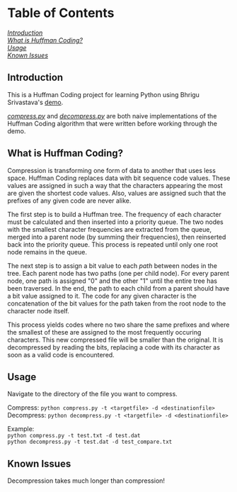 # Table of Contents

[*Introduction*](#introduction)  
[*What is Huffman Coding?*](#what-is-huffman-coding?)  
[*Usage*](#usage)  
[*Known Issues*](#known-issues)

## Introduction

This is a Huffman Coding project for learning Python using Bhrigu Srivastava's [demo](https://github.com/bhrigu123/huffman-coding). 

[*compress.py*](https://github.com/ConnerHolden/huffman-coding/blob/master/compress.py) and [*decompress.py*](https://github.com/ConnerHolden/huffman-coding/blob/master/decompress.py) are both naive implementations of the Huffman Coding algorithm that were written before working through the demo.

## What is Huffman Coding?

Compression is transforming one form of data to another that uses less space. Huffman Coding replaces data with bit sequence code values. These values are assigned in such a way that the characters appearing the most are given the shortest code values. Also, values are assigned such that the prefixes of any given code are never alike.

The first step is to build a Huffman tree. The frequency of each character must be calculated and then inserted into a priority queue. The two nodes with the smallest character frequencies are extracted from the queue, merged into a parent node (by summing their frequencies), then reinserted back into the priority queue. This process is repeated until only one root node remains in the queue.

The next step is to assign a bit value to each *path* between nodes in the tree. Each parent node has two paths (one per child node). For every parent node, one path is assigned "0" and the other "1" until the entire tree has been traversed. In the end, the path to each child from a parent should have a bit value assigned to it. The code for any given character is the concatenation of the bit values for the path taken from the root node to the character node itself.

This process yields codes where no two share the same prefixes and where the smallest of these are assigned to the most frequently occuring characters. This new compressed file will be smaller than the original. It is decompressed by reading the bits, replacing a code with its character as soon as a valid code is encountered.

## Usage
Navigate to the directory of the file you want to compress.

Compress: `python compress.py -t <targetfile> -d <destinationfile>`  
Decompress: `python decompress.py -t <targetfile> -d <destinationfile>`

Example:  
`python compress.py -t test.txt -d test.dat`   
`python decompress.py -t test.dat -d test_compare.txt`

## Known Issues
Decompression takes much longer than compression!